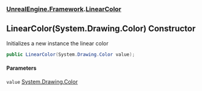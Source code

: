 ### [UnrealEngine.Framework](./UnrealEngine-Framework.md 'UnrealEngine.Framework').[LinearColor](./LinearColor.md 'UnrealEngine.Framework.LinearColor')
## LinearColor(System.Drawing.Color) Constructor
Initializes a new instance the linear color  
```csharp
public LinearColor(System.Drawing.Color value);
```
#### Parameters
<a name='UnrealEngine-Framework-LinearColor-LinearColor(System-Drawing-Color)-value'></a>
`value` [System.Drawing.Color](https://docs.microsoft.com/en-us/dotnet/api/System.Drawing.Color 'System.Drawing.Color')  
  
